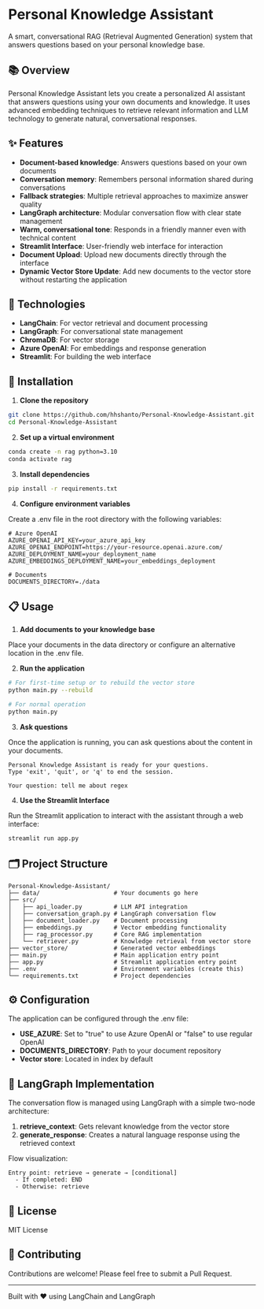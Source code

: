 # Personal Knowledge Assistant

A smart, conversational RAG (Retrieval Augmented Generation) system that answers questions based on your personal knowledge base.

## 📚 Overview

Personal Knowledge Assistant lets you create a personalized AI assistant that answers questions using your own documents and knowledge. It uses advanced embedding techniques to retrieve relevant information and LLM technology to generate natural, conversational responses.

## ✨ Features

- **Document-based knowledge**: Answers questions based on your own documents
- **Conversation memory**: Remembers personal information shared during conversations
- **Fallback strategies**: Multiple retrieval approaches to maximize answer quality
- **LangGraph architecture**: Modular conversation flow with clear state management
- **Warm, conversational tone**: Responds in a friendly manner even with technical content
- **Streamlit Interface**: User-friendly web interface for interaction
- **Document Upload**: Upload new documents directly through the interface
- **Dynamic Vector Store Update**: Add new documents to the vector store without restarting the application

## 🔧 Technologies

- **LangChain**: For vector retrieval and document processing
- **LangGraph**: For conversational state management
- **ChromaDB**: For vector storage
- **Azure OpenAI**: For embeddings and response generation
- **Streamlit**: For building the web interface

## 🚀 Installation

1. **Clone the repository**

```bash
git clone https://github.com/hhshanto/Personal-Knowledge-Assistant.git
cd Personal-Knowledge-Assistant
```

2. **Set up a virtual environment**

```bash
conda create -n rag python=3.10
conda activate rag
```

3. **Install dependencies**

```bash
pip install -r requirements.txt
```

4. **Configure environment variables**

Create a .env file in the root directory with the following variables:

```
# Azure OpenAI
AZURE_OPENAI_API_KEY=your_azure_api_key
AZURE_OPENAI_ENDPOINT=https://your-resource.openai.azure.com/
AZURE_DEPLOYMENT_NAME=your_deployment_name
AZURE_EMBEDDINGS_DEPLOYMENT_NAME=your_embeddings_deployment

# Documents
DOCUMENTS_DIRECTORY=./data
```

## 📋 Usage

1. **Add documents to your knowledge base**

Place your documents in the data directory or configure an alternative location in the .env file.

2. **Run the application**

```bash
# For first-time setup or to rebuild the vector store
python main.py --rebuild

# For normal operation
python main.py
```

3. **Ask questions**

Once the application is running, you can ask questions about the content in your documents.

```
Personal Knowledge Assistant is ready for your questions.
Type 'exit', 'quit', or 'q' to end the session.

Your question: tell me about regex
```

4. **Use the Streamlit Interface**

Run the Streamlit application to interact with the assistant through a web interface:

```bash
streamlit run app.py
```

## 🗂️ Project Structure

```
Personal-Knowledge-Assistant/
├── data/                     # Your documents go here
├── src/
│   ├── api_loader.py         # LLM API integration
│   ├── conversation_graph.py # LangGraph conversation flow
│   ├── document_loader.py    # Document processing
│   ├── embeddings.py         # Vector embedding functionality
│   ├── rag_processor.py      # Core RAG implementation
│   └── retriever.py          # Knowledge retrieval from vector store
├── vector_store/             # Generated vector embeddings
├── main.py                   # Main application entry point
├── app.py                    # Streamlit application entry point
├── .env                      # Environment variables (create this)
└── requirements.txt          # Project dependencies
```

## ⚙️ Configuration

The application can be configured through the .env file:

- **USE_AZURE**: Set to "true" to use Azure OpenAI or "false" to use regular OpenAI
- **DOCUMENTS_DIRECTORY**: Path to your document repository
- **Vector store**: Located in index by default

## 🧠 LangGraph Implementation

The conversation flow is managed using LangGraph with a simple two-node architecture:

1. **retrieve_context**: Gets relevant knowledge from the vector store
2. **generate_response**: Creates a natural language response using the retrieved context

Flow visualization:
```
Entry point: retrieve → generate → [conditional]
  - If completed: END
  - Otherwise: retrieve
```

## 📝 License

MIT License

## 👥 Contributing

Contributions are welcome! Please feel free to submit a Pull Request.

---

Built with ❤️ using LangChain and LangGraph